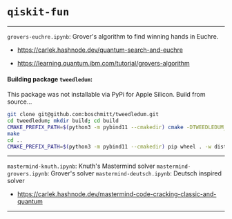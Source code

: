 # `qiskit-fun`
---

`grovers-euchre.ipynb`:  Grover's algorithm to find winning hands in Euchre. 

- https://carlek.hashnode.dev/quantum-search-and-euchre

- https://learning.quantum.ibm.com/tutorial/grovers-algorithm

#### Building package `tweedledum`:

This package was not installable via PyPi for Apple Silicon.
Build from source... 
```bash
git clone git@github.com:boschmitt/tweedledum.git
cd tweedledum; mkdir build; cd build
CMAKE_PREFIX_PATH=$(python3 -m pybind11 --cmakedir) cmake -DTWEEDLEDUM_EXAMPLES=TRUE ..
make
cd ..
CMAKE_PREFIX_PATH=$(python3 -m pybind11 --cmakedir) pip wheel . -w dist
```
---
`mastermind-knuth.ipynb`:  Knuth's Mastermind solver
`mastermind-grovers.ipynb`:  Grover's solver
`mastermind-deutsch.ipynb`:  Deutsch inspired solver

* https://carlek.hashnode.dev/mastermind-code-cracking-classic-and-quantum
---
